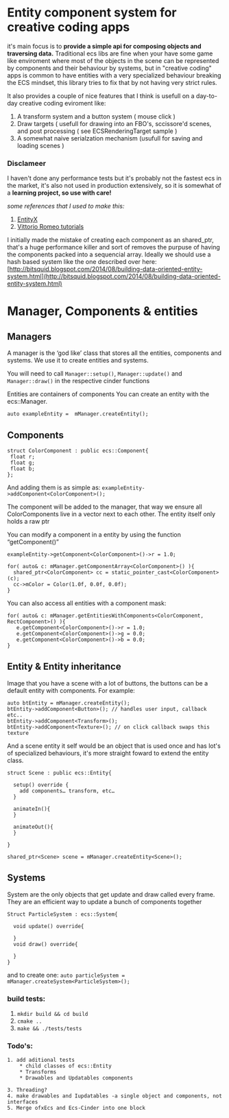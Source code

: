 # Entity component system for creative coding apps
it's main focus is to **provide a simple api for composing objects and traversing data.** Traditional ecs libs are fine when your have some game like enviroment where most of the objects in the scene can be represented by components and their behaviour by systems, but in "creative coding" apps is common to have entities with a very specialized behaviour breaking the ECS mindset, this library tries to fix  that by not having very strict rules.

It also provides a couple of nice features that I think is usefull on a day-to-day creative coding eviroment like:

1. A transform system and a button system (  mouse click )
2. Draw targets ( usefull for drawing into an FBO's, sccissore'd  scenes,  and post processing ( see ECSRenderingTarget sample )
3. A somewhat naive serialzation mechanism (usufull for saving and loading scenes  )

### Disclameer
 I haven't done any performance tests but it's probably not the fastest ecs in the market, it's also not used in production extensively, so it is somewhat of a **learning project, so use with care!**

 *some references that I used to make this:*
 
 1. [EntityX](https://github.com/alecthomas/entityx)
 2. [Vittorio Romeo tutorials](https://www.youtube.com/watch?v=QAmtgvwHInM&t=1s)
 
I initially made the mistake of creating each component as an shared_ptr, that's a huge performance killer and sort of removes the purpuse of having the components packed into a sequencial array. Ideally we should use a hash based system like the one described over here:
[http://bitsquid.blogspot.com/2014/08/building-data-oriented-entity-system.html](http://bitsquid.blogspot.com/2014/08/building-data-oriented-entity-system.html)

 # Manager, Components & entities

## Managers

A manager is the ‘god like’ class that stores all the entities, components and systems.
We use it to create entities and systems.

You will need to call  ` Manager::setup() `, ` Manager::update() ` and ` Manager::draw() ` in the respective cinder functions

Entities are containers of components 
You can create an entity with the ecs::Manager.

```auto exampleEntity =  mManager.createEntity();```

## Components

```
struct ColorComponent : public ecs::Component{
 float r;
 float g;
 float b;
};
```

And adding them is as simple as: 
`exampleEntity->addComponent<ColorComponent>();`

The component will be added to the manager, that way we ensure all ColorComponents live in a vector next to each other. The entity itself only holds  a raw ptr

You can modify a component in a entity by using the function “getComponent<T>()”

```
exampleEntity->getComponent<ColorComponent>()->r = 1.0;

for( auto& c: mManager.getComponentArray<ColorComponent>() ){
  shared_ptr<ColorComponent> cc = static_pointer_cast<ColorComponent>(c);
  cc->mColor = Color(1.0f, 0.0f, 0.0f);
}
```
You can also access all entities with a component mask:

```
for( auto& c: mManager.getEntitiesWithComponents<ColorComponent, RectComponent>() ){
   e.getComponent<ColorComponent>()->r = 1.0;
   e.getComponent<ColorComponent>()->g = 0.0;
   e.getComponent<ColorComponent>()->b = 0.0;
}
```

## Entity & Entity inheritance

Image that you have a scene with a lot of buttons, the buttons can be a default entity with components. For example:
```
auto btEntity = mManager.createEntity();
btEntity->addComponent<Button>(); // handles user input, callback etc..
btEntity->addComponent<Transform>();
btEntity->addComponent<Texture>(); // on click callback swaps this texture
```

And a scene entity it self would be an object that is used once and has lot's of specialized behaviours, it's more straight foward to extend the entity class.   

```
struct Scene : public ecs::Entity{

  setup() override {
    add components… transform, etc… 
  }

  animateIn(){
  }

  animateOut(){
  }
  
}

shared_ptr<Scene> scene = mManager.createEntity<Scene>();
```
## Systems

System are the only objects that get update and draw called every frame. They are an efficient way to update a bunch of components together

```
Struct ParticleSystem : ecs::System{

  void update() override{

  }
  void draw() override{

  }
}
```

and to create one: 
```auto particleSystem = mManager.createSystem<ParticleSystem>();```


### build tests:

1. `mkdir build && cd build`
2. `cmake ..`
3. `make && ./tests/tests`

### Todo's:
    1. add aditional tests
        * child classes of ecs::Entity
        * Transforms 
        * Drawables and Updatables components
    
    3. Threading?
    4. make drawables and Iupdatables -a single object and components, not interfaces
    5. Merge ofxEcs and Ecs-Cinder into one block

